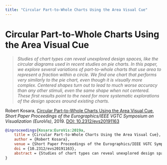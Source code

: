 ```yaml
---
title: "Circular Part-to-Whole Charts Using the Area Visual Cue"
---
```


# Circular Part-to-Whole Charts Using the Area Visual Cue

> _Studies of chart types can reveal unexplored design spaces, like the circular diagrams used in recent studies on pie charts. In this paper, we explore several variations of part-to-whole charts that use area to represent a fraction within a circle. We find one chart that performs very similarly to the pie chart, even though it is visually more complex. Centered shapes turn out to lead to much worse accuracy than any other stimuli, even the same shape when not centered. These first results point to the need for more systematic explorations of the design spaces around existing charts._

Robert Kosara, <a href="https://media.eagereyes.org/papers/2019/Kosara-EuroVis-2019a.pdf" target="_blank">Circular Part-to-Whole Charts Using the Area Visual Cue</a>, _Short Paper Proceedings of the Eurographics/IEEE VGTC Symposium on Visualization (EuroVis)_, 2019. <a href="https://dx.doi.org/10.2312/evs20191163" target="_new">DOI: 10.2312/evs20191163</a>


```bibtex
@inproceedings{Kosara:EuroVis:2019a,
	title = {Circular Part-to-Whole Charts Using the Area Visual Cue},
	author = {Robert Kosara},
	venue = {Short Paper Proceedings of the Eurographics/IEEE VGTC Symposium on Visualization (EuroVis)},
	doi = {10.2312/evs20191163},
	abstract = {Studies of chart types can reveal unexplored design spaces, like the circular diagrams used in recent studies on pie charts. In this paper, we explore several variations of part-to-whole charts that use area to represent a fraction within a circle. We find one chart that performs very similarly to the pie chart, even though it is visually more complex. Centered shapes turn out to lead to much worse accuracy than any other stimuli, even the same shape when not centered. These first results point to the need for more systematic explorations of the design spaces around existing charts.},
}
```

